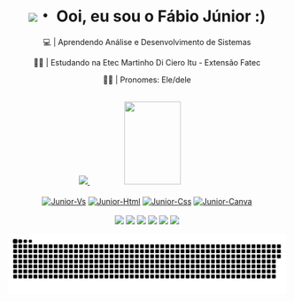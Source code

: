 <h1 align="center"><img src="https://media.giphy.com/media/hvRJCLFzcasrR4ia7z/giphy.gif" width="28">・ Ooi, eu sou o Fábio Júnior :)</h1>

<p align="center"> 💻 | Aprendendo Análise e Desenvolvimento de Sistemas</p>
<p align="center"> 👨‍💻 | Estudando na Etec Martinho Di Ciero Itu - Extensão Fatec</p>
<p align="center"> 🙋‍♂️ | Pronomes: Ele/dele</p>

<img src="https://img.freepik.com/vetores-gratis/fundo-borrado-colorido_1035-3289.jpg?w=2000" width="1100" height="10">
  
  <div align="center">
  <a href="https://github.com/fabiofjnr">
  <img width="45%" src="https://github-readme-stats.vercel.app/api?username=fabiofjnr&show_icons=true&theme=midnight-purple&include_all_commits=true&count_private=true"/>
  <img width="45%" height="150px" src="https://github-readme-stats.vercel.app/api/top-langs/?username=fabiofjnr&layout=compact&theme=midnight-purple" /> 
  </div>

<div align="center" style="display: inline_block"><br>
  <a href="https://github.com/fabiofjnr"><img align="center" alt="Junior-Vs" height="30" width="40" src="https://cdn.jsdelivr.net/gh/devicons/devicon/icons/visualstudio/visualstudio-plain.svg"></a>
  <a href="https://github.com/fabiofjnr"><img align="center" alt="Junior-Html" height="30" width="40" src="https://cdn.jsdelivr.net/gh/devicons/devicon/icons/html5/html5-original.svg"></a>
  <a href="https://github.com/fabiofjnr"><img align="center" alt="Junior-Css" height="30" width="40" src="https://cdn.jsdelivr.net/gh/devicons/devicon/icons/css3/css3-original.svg"></a>
  <a href="https://github.com/fabiofjnr"><img align="center" alt="Junior-Canva" height="30" width="40" src="https://cdn.jsdelivr.net/gh/devicons/devicon/icons/canva/canva-original.svg"></a>
</div>

<img src="https://img.freepik.com/vetores-gratis/fundo-borrado-colorido_1035-3289.jpg?w=2000" width="1100" height="10">

<div align="center" style="display: inline_block">
 <a href = "mailto:fabiojunior.nandes@gmail.com"><img src="https://img.shields.io/badge/-Gmail-%23333?style=for-the-badge&logo=gmail&logoColor=white" target="_blank"></a>
 <a href="https://www.tiktok.com/@fabio_fjnr" target="_blank"><img src="https://img.shields.io/badge/TikTok-000000?style=for-the-badge&logo=tiktok&logoColor=white" target="_blank"></a>
 <a href="https://www.youtube.com/c/ItzDarkBlueYT" target="_blank"><img src="https://img.shields.io/badge/YouTube-FF0000?style=for-the-badge&logo=youtube&logoColor=white" target="_blank"></a>
  <a href="https://instagram.com/fabio_fjnr" target="_blank"><img src="https://img.shields.io/badge/-Instagram-%23E4405F?style=for-the-badge&logo=instagram&logoColor=white" target="_blank"></a>
   <a href="https://open.spotify.com/user/31bbmdtgfmmc3bsy4q4v556vsjra?si=dd13a790b3dc40bc" target="_blank"><img src="https://img.shields.io/badge/Spotify-1ED760?&style=for-the-badge&logo=spotify&logoColor=white" target="_blank"></a>
 <a href="https://www.linkedin.com/in/fabiojuniornandes/" target="_blank"><img src="https://img.shields.io/badge/-LinkedIn-%230077B5?style=for-the-badge&logo=linkedin&logoColor=white" target="_blank"></a> 
</div>

![snake gif](https://github.com/fabiofjnr/fabiofjnr/blob/output/github-contribution-grid-snake.svg)                                           
